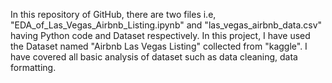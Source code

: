 In this repository of GitHub, there are two files i.e, "EDA_of_Las_Vegas_Airbnb_Listing.ipynb" and "las_vegas_airbnb_data.csv" having Python code and Dataset respectively.
In this project, I have used the Dataset named "Airbnb Las Vegas Listing" collected from "kaggle".
I have covered all basic analysis of dataset such as data cleaning, data formatting.
